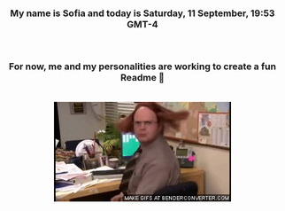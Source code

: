 


<div align="center">
<h3 >My name is Sofia and today is Saturday, 11 September, 19:53 GMT-4</h3><br>
<h3 >For now, me and my personalities are working to create a fun Readme 👋
</h3><br>
<img src='img/dwight.gif' alt='working...'/>
</div>

